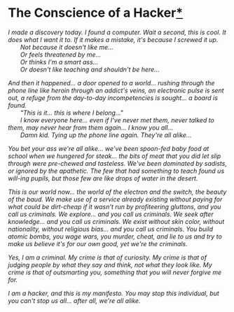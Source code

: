 # The Conscience of a Hacker[*](http://www.phrack.org/issues/7/3.html)

_I made a discovery today._
_I found a computer._
_Wait a second, this is cool._
_It does what I want it to._
_If it makes a mistake, it's because I screwed it up._  
  _Not because it doesn't like me..._  
  _Or feels threatened by me..._  
  _Or thinks I'm a smart ass..._  
  _Or doesn't like teaching and shouldn't be here..._

_And then it happened..._
_a door opened to a world..._
_rushing through the phone line like heroin through an addict's veins,_
_an electronic pulse is sent out,_
_a refuge from the day-to-day incompetencies is sought..._
_a board is found._  
  _"This is it... this is where I belong..."_  
  _I know everyone here... even if I've never met them, never talked to them,
may never hear from them again... I know you all..._  
  _Damn kid. Tying up the phone line again. They're all alike..._

_You bet your ass we're all alike..._
_we've been spoon-fed baby food at school when we hungered for steak..._
_the bits of meat that you did let slip through were pre-chewed and tasteless._
_We've been dominated by sadists, or ignored by the apathetic._
_The few that had something to teach found us will-ing pupils,_
_but those few are like drops of water in the desert._

_This is our world now..._
_the world of the electron and the switch, the beauty of the baud._
_We make use of a service already existing without paying for what could be dirt-cheap_
_if it wasn't run by profiteering gluttons,_
_and you call us criminals._
_We explore... and you call us criminals._
_We seek after knowledge... and you call us criminals._
_We exist without skin color, without nationality, without religious bias..._
_and you call us criminals._
_You build atomic bombs, you wage wars, you murder, cheat,_
_and lie to us and try to make us believe it's for our own good,_
_yet we're the criminals._

_Yes, I am a criminal._
_My crime is that of curiosity._
_My crime is that of judging people by what they say and think, not what they look like._
_My crime is that of outsmarting you, something that you will never forgive me for._

_I am a hacker, and this is my manifesto._
_You may stop this individual,_
_but you can't stop us all... after all, we're all alike._
